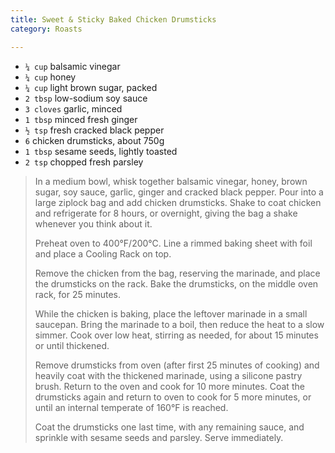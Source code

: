 ```yaml
---
title: Sweet & Sticky Baked Chicken Drumsticks 
category: Roasts

--- 
```

* `¼ cup` balsamic vinegar
* `¼ cup` honey
* `¼ cup` light brown sugar, packed
* `2 tbsp` low-sodium soy sauce
* `3 cloves` garlic, minced
* `1 tbsp` minced fresh ginger
* `½ tsp` fresh cracked black pepper
* `6` chicken drumsticks, about 750g
* `1 tbsp` sesame seeds, lightly toasted
* `2 tsp` chopped fresh parsley
 
> In a medium bowl, whisk together balsamic vinegar, honey, brown sugar, soy sauce, garlic, ginger and cracked black pepper. Pour into a large ziplock bag and add chicken drumsticks. Shake to coat chicken and refrigerate for 8 hours, or overnight, giving the bag a shake whenever you think about it.
>
> Preheat oven to 400°F/200°C. Line a rimmed baking sheet with foil and place a Cooling Rack on top.
>
> Remove the chicken from the bag, reserving the marinade, and place the drumsticks on the rack. Bake the drumsticks, on the middle oven rack, for 25 minutes.
>
> While the chicken is baking, place the leftover marinade in a small saucepan. Bring the marinade to a boil, then reduce the heat to a slow simmer. Cook over low heat, stirring as needed, for about 15 minutes or until thickened.
>
> Remove drumsticks from oven (after first 25 minutes of cooking) and heavily coat with the thickened marinade, using a silicone pastry brush. Return to the oven and cook for 10 more minutes. Coat the drumsticks again and return to oven to cook for 5 more minutes, or until an internal temperate of 160°F is reached.
>
> Coat the drumsticks one last time, with any remaining sauce, and sprinkle with sesame seeds and parsley. Serve immediately.

